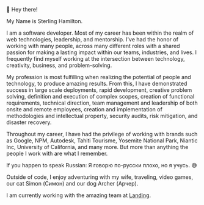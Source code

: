 👋 Hey there!

My Name is Sterling Hamilton.

I am a software developer. Most of my career has been within the realm of web technologies, leadership, and mentorship. I've had the honor of working with many people, across many different roles with a shared passion for making a lasting impact within our teams, industries, and lives. I frequently find myself working at the intersection between technology, creativity, business, and problem-solving.

My profession is most fulfilling when realizing the potential of people and technology, to produce amazing results. From this, I have demonstrated success in large scale deployments, rapid development, creative problem solving, definition and execution of complex scopes, creation of functional requirements, technical direction, team management and leadership of both onsite and remote employees, creation and implementation of methodologies and intellectual property, security audits, risk mitigation, and disaster recovery.

Throughout my career, I have had the privilege of working with brands such as Google, NPM, Autodesk, Tahiti Tourisme, Yosemite National Park, Niantic Inc, University of California, and many more. But more than anything the people I work with are what I remember.

If you happen to speak Russian: Я говорю по-русски плохо, но я учусь. 😅

Outside of code, I enjoy adventuring with my wife, traveling, video games, our cat Simon (Симон) and our dog Archer (Арчер).

I am currently working with the amazing team at [Landing](https://www.hellolanding.com/).
